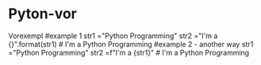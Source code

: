 # Pyton-vor
Vorexempl
#example 1
str1 ="Python Programming"
str2 ="I'm a {}".format(str1)   # I'm a Python Programming
#example 2 - another way
str1 ="Python Programming"
str2 =f"I'm a {str1}"    # I'm a Python Programming
